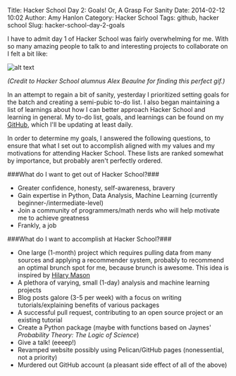 Title: Hacker School Day 2: Goals! Or, A Grasp For Sanity
Date: 2014-02-12 10:02
Author: Amy Hanlon
Category: Hacker School
Tags: github, hacker school
Slug: hacker-school-day-2-goals

I have to admit day 1 of Hacker School was fairly overwhelming for me. With so many amazing people to talk to and interesting projects to
collaborate on I felt a bit like:

![alt text][tennisballs]

*(Credit to Hacker School alumnus Alex Beaulne for finding this perfect
gif.)*

In an attempt to regain a bit of sanity, yesterday I prioritized setting
goals for the batch and creating a semi-pubic to-do list. I also began
maintaining a list of learnings about how I can better approach Hacker
School and learning in general. My to-do list, goals, and learnings can
be found on my [GitHub], which I'll be updating at least daily.

In order to determine my goals, I answered the following questions, to
ensure that what I set out to accomplish aligned with my values and my
motivations for attending Hacker School. These lists are ranked somewhat
by importance, but probably aren't perfectly ordered.

###What do I want to get out of Hacker School?###

* Greater confidence, honesty, self-awareness, bravery
* Gain expertise in Python, Data Analysis, Machine Learning (currently
    beginner-/intermediate-level)
* Join a community of programmers/math nerds who will help motivate me
    to achieve greatness
* Frankly, a job

###What do I want to accomplish at Hacker School?###

* One large (1-month) project which
    requires pulling data from many sources and applying a recommender
    system, probably to recommend an optimal brunch spot for me, because
    brunch is awesome. This idea is inspired by [Hilary Mason]
* A plethora of varying, small (1-day) analysis and machine learning
    projects
* Blog posts galore (3-5 per week) with a focus on writing
    tutorials/explaining benefits of various packages
* A successful pull request, contributing to an open source project or
    an existing tutorial
* Create a Python package (maybe with functions based on Jaynes'
    *Probability Theory: The Logic of Science*)
* Give a talk! (eeeep!)
* Revamped website possibly using Pelican/GitHub pages (nonessential,
    not a priority)
* Murdered out GitHub account (a pleasant side effect of all of the
    above)

[tennisballs]: |filename|/images/allthetennisballs.gif
[GitHub]: https://github.com/amygdalama/hacker-school-progress
[Hilary Mason]: http://www.hilarymason.com/presentations-2/in-search-of-the-optimal-cheeseburger/
